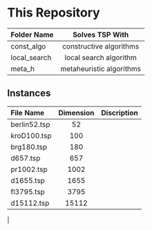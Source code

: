 # This Repository

| Folder Name         | Solves TSP With           |
|:--------------------|:-------------------------:|
| const_algo          | constructive algorithms   |
| local_search        | local search algorithm    |
| meta_h              | metaheuristic algorithms  |

## Instances

| File Name           | Dimension        | Discription      |
|:--------------------|:----------------:|:----------------:|
| berlin52.tsp        |               52 |                  |
| kroD100.tsp         |              100 |                  |
| brg180.tsp          |              180 |                  |
| d657.tsp            |              657 |                  |
| pr1002.tsp          |             1002 |                  |
| d1655.tsp           |             1655 |                  |
| fl3795.tsp          |             3795 |                  |
| d15112.tsp          |            15112 |                  |
|
